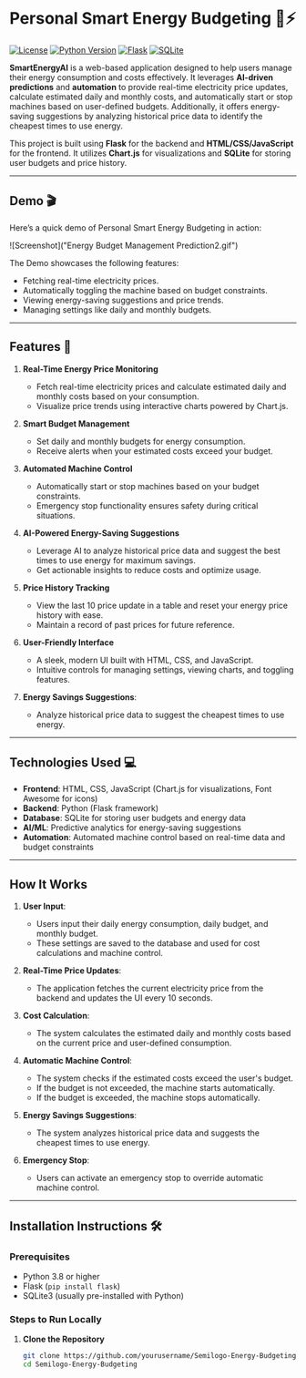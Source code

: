 # Personal Smart Energy Budgeting 🌱⚡

[![License](https://img.shields.io/badge/license-MIT-green)](LICENSE) [![Python Version](https://img.shields.io/badge/python-3.8%2B-blue)](https://www.python.org/) [![Flask](https://img.shields.io/badge/Flask-2.x-orange)](https://flask.palletsprojects.com/) [![SQLite](https://img.shields.io/badge/SQLite-3.x-yellow)](https://www.sqlite.org/index.html)

**SmartEnergyAI** is a web-based application designed to help users manage their energy consumption and costs effectively. It leverages **AI-driven predictions** and **automation** to provide real-time electricity price updates, calculate estimated daily and monthly costs, and automatically start or stop machines based on user-defined budgets. Additionally, it offers energy-saving suggestions by analyzing historical price data to identify the cheapest times to use energy.

This project is built using **Flask** for the backend and **HTML/CSS/JavaScript** for the frontend. It utilizes **Chart.js** for visualizations and **SQLite** for storing user budgets and price history.

---

## Demo 🎬

Here’s a quick demo of  Personal Smart Energy Budgeting  in action:

![Screenshot]("Energy Budget Management  Prediction2.gif")

The Demo showcases the following features:
- Fetching real-time electricity prices.
- Automatically toggling the machine based on budget constraints.
- Viewing energy-saving suggestions and price trends.
- Managing settings like daily and monthly budgets.

---

## Features 🚀

1. **Real-Time Energy Price Monitoring**
   - Fetch real-time electricity prices and calculate estimated daily and monthly costs based on your consumption.
   - Visualize price trends using interactive charts powered by Chart.js.

2. **Smart Budget Management**
   - Set daily and monthly budgets for energy consumption.
   - Receive alerts when your estimated costs exceed your budget.

3. **Automated Machine Control**
   - Automatically start or stop machines based on your budget constraints.
   - Emergency stop functionality ensures safety during critical situations.

4. **AI-Powered Energy-Saving Suggestions**
   - Leverage AI to analyze historical price data and suggest the best times to use energy for maximum savings.
   - Get actionable insights to reduce costs and optimize usage.

5. **Price History Tracking**
   - View the last 10 price update in a table and reset your energy price history with ease.
   - Maintain a record of past prices for future reference.

6. **User-Friendly Interface**
   - A sleek, modern UI built with HTML, CSS, and JavaScript.
   - Intuitive controls for managing settings, viewing charts, and toggling features.
     
7. **Energy Savings Suggestions**:
   - Analyze historical price data to suggest the cheapest times to use energy.

---

## Technologies Used 💻

- **Frontend**: HTML, CSS, JavaScript (Chart.js for visualizations, Font Awesome for icons)
- **Backend**: Python (Flask framework)
- **Database**: SQLite for storing user budgets and energy data
- **AI/ML**: Predictive analytics for energy-saving suggestions
- **Automation**: Automated machine control based on real-time data and budget constraints

---
## How It Works

1. **User Input**:
   - Users input their daily energy consumption, daily budget, and monthly budget.
   - These settings are saved to the database and used for cost calculations and machine control.

2. **Real-Time Price Updates**:
   - The application fetches the current electricity price from the backend and updates the UI every 10 seconds.

3. **Cost Calculation**:
   - The system calculates the estimated daily and monthly costs based on the current price and user-defined consumption.

4. **Automatic Machine Control**:
   - The system checks if the estimated costs exceed the user's budget.
   - If the budget is not exceeded, the machine starts automatically.
   - If the budget is exceeded, the machine stops automatically.

5. **Energy Savings Suggestions**:
   - The system analyzes historical price data and suggests the cheapest times to use energy.

6. **Emergency Stop**:
   - Users can activate an emergency stop to override automatic machine control.

---

## Installation Instructions 🛠️

### Prerequisites
- Python 3.8 or higher
- Flask (`pip install flask`)
- SQLite3 (usually pre-installed with Python)

### Steps to Run Locally

1. **Clone the Repository**
   ```bash
   git clone https://github.com/yourusername/Semilogo-Energy-Budgeting.git
   cd Semilogo-Energy-Budgeting
